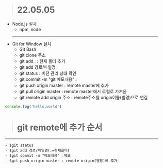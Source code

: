 ># 22.05.05
- Node.js 설치
    - npm, node
    ---
- Git for Window 설치
    - Git Bash
    - git clone 주소
    - git add . : 현재 폴더 추가
    - git add 경로/파일명
    - git status : 버전 관리 상태 확인
    - git commit -m "git 메모내용" : 
    - git push origin master : remote master에 추가
    - git pull origin master : remote master에서 로컬로 가져옴
    - git remote add origin 주소 : remote주소를 origin이름(별명)으로 연결


```js
console.log('hello,world')
```
># git remote에 추가 순서
---
    - $git status
    - $git add 경로/파일명(.=현재폴더)
    - $git commit -m "메모내용" :메모
    - $git push origin master : remote origin(별명)에 추가